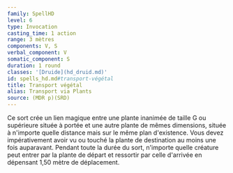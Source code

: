 ```yaml
---
family: SpellHD
level: 6
type: Invocation
casting_time: 1 action
range: 3 mètres
components: V, S
verbal_component: V
somatic_component: S
duration: 1 round
classes: '[Druide](hd_druid.md)'
id: spells_hd.md#transport-végétal
title: Transport végétal
alias: Transport via Plants
source: (MDR p)(SRD)
---
```


Ce sort crée un lien magique entre une plante inanimée de taille G ou supérieure située à portée et une autre plante de mêmes dimensions, située à n'importe quelle distance mais sur le même plan d'existence. Vous devez impérativement avoir vu ou touché la plante de destination au moins une fois auparavant. Pendant toute la durée du sort, n'importe quelle créature peut entrer par la plante de départ et ressortir par celle d'arrivée en dépensant 1,50 mètre de déplacement.

